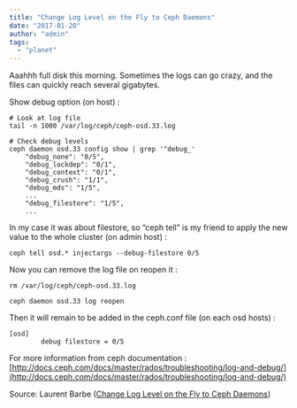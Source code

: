 ```yaml
---
title: "Change Log Level on the Fly to Ceph Daemons"
date: "2017-01-20"
author: "admin"
tags: 
  - "planet"
---
```


Aaahhh full disk this morning. Sometimes the logs can go crazy, and the files can quickly reach several gigabytes.

Show debug option (on host) :

```
# Look at log file
tail -n 1000 /var/log/ceph/ceph-osd.33.log

# Check debug levels
ceph daemon osd.33 config show | grep '"debug_'
    "debug_none": "0/5",
    "debug_lockdep": "0/1",
    "debug_context": "0/1",
    "debug_crush": "1/1",
    "debug_mds": "1/5",
    ...
    "debug_filestore": "1/5",
    ...
```

In my case it was about filestore, so “ceph tell” is my friend to apply the new value to the whole cluster (on admin host) :

```
ceph tell osd.* injectargs --debug-filestore 0/5
```

Now you can remove the log file on reopen it :

```
rm /var/log/ceph/ceph-osd.33.log

ceph daemon osd.33 log reopen
```

Then it will remain to be added in the ceph.conf file (on each osd hosts) :

```
[osd]
        debug filestore = 0/5
```

For more information from ceph documentation : [http://docs.ceph.com/docs/master/rados/troubleshooting/log-and-debug/](http://docs.ceph.com/docs/master/rados/troubleshooting/log-and-debug/)

Source: Laurent Barbe ([Change Log Level on the Fly to Ceph Daemons](http://cephnotes.ksperis.com/blog/2017/01/20/change-log-level-on-the-fly-to-ceph-daemons/))
